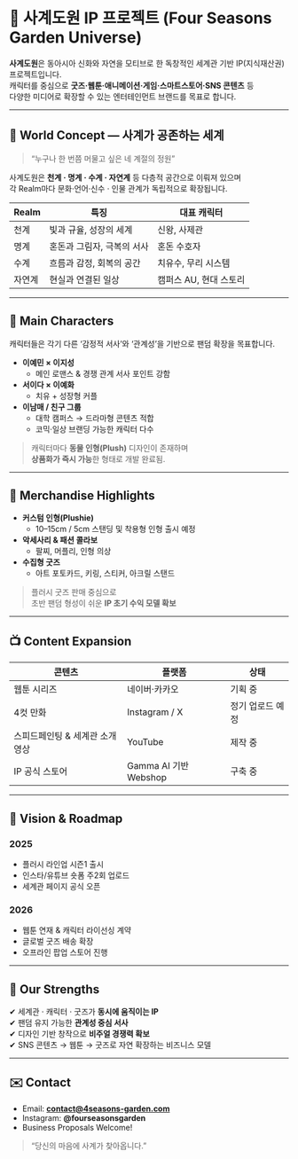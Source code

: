 # 🌱 사계도원 IP 프로젝트 (Four Seasons Garden Universe)

**사계도원**은 동아시아 신화와 자연을 모티브로 한 독창적인 세계관 기반 IP(지식재산권) 프로젝트입니다.  
캐릭터를 중심으로 **굿즈·웹툰·애니메이션·게임·스마트스토어·SNS 콘텐츠** 등  
다양한 미디어로 확장할 수 있는 엔터테인먼트 브랜드를 목표로 합니다.

---

## 🎨 World Concept — 사계가 공존하는 세계

> “누구나 한 번쯤 머물고 싶은 네 계절의 정원”

사계도원은 **천계 · 명계 · 수계 · 자연계** 등 다층적 공간으로 이뤄져 있으며  
각 Realm마다 문화·언어·신수 · 인물 관계가 독립적으로 확장됩니다.

| Realm | 특징 | 대표 캐릭터 |
|-------|------|--------------|
| 천계 | 빛과 규율, 성장의 세계 | 신왕, 사제관 |
| 명계 | 혼돈과 그림자, 극복의 서사 | 혼돈 수호자 |
| 수계 | 흐름과 감정, 회복의 공간 | 치유수, 무리 시스템 |
| 자연계 | 현실과 연결된 일상 | 캠퍼스 AU, 현대 스토리 |

---

## 👥 Main Characters

캐릭터들은 각기 다른 ‘감정적 서사’와 ‘관계성’을 기반으로 팬덤 확장을 목표합니다.

- **이예민 × 이지성**   
  - 메인 로맨스 & 경쟁 관계 서사 포인트 강함
- **서이다 × 이예화**  
  - 치유 + 성장형 커플
- **이남매 / 친구 그룹**  
  - 대학 캠퍼스 → 드라마형 콘텐츠 적합  
  - 코믹·일상 브랜딩 가능한 캐릭터 다수

> 캐릭터마다 **동물 인형(Plush)** 디자인이 존재하며  
> **상품화가 즉시 가능**한 형태로 개발 완료됨.

---

## 🧸 Merchandise Highlights

- **커스텀 인형(Plushie)**  
  - 10–15cm / 5cm 스탠딩 및 착용형 인형 출시 예정  
- **악세사리 & 패션 콜라보**
  - 팔찌, 머플리, 인형 의상
- **수집형 굿즈**
  - 아트 포토카드, 키링, 스티커, 아크릴 스탠드

> 플러시 굿즈 판매 중심으로  
> 초반 팬덤 형성이 쉬운 **IP 초기 수익 모델 확보**

---

## 📺 Content Expansion

| 콘텐츠 | 플랫폼 | 상태 |
|-------|--------|-----|
| 웹툰 시리즈 | 네이버·카카오 | 기획 중 |
| 4컷 만화 | Instagram / X | 정기 업로드 예정 |
| 스피드페인팅 & 세계관 소개 영상 | YouTube | 제작 중 |
| IP 공식 스토어 | Gamma AI 기반 Webshop | 구축 중 |

---

## 🚀 Vision & Roadmap

### 2025
- 플러시 라인업 시즌1 출시
- 인스타/유튜브 숏폼 주2회 업로드
- 세계관 페이지 공식 오픈

### 2026
- 웹툰 연재 & 캐릭터 라이선싱 계약
- 글로벌 굿즈 배송 확장
- 오프라인 팝업 스토어 진행

---

## 💎 Our Strengths

✔ 세계관 · 캐릭터 · 굿즈가 **동시에 움직이는 IP**  
✔ 팬덤 유지 가능한 **관계성 중심 서사**  
✔ 디자인 기반 창작으로 **비주얼 경쟁력 확보**  
✔ SNS 콘텐츠 → 웹툰 → 굿즈로 자연 확장하는 비즈니스 모델

---

## ✉️ Contact

- Email: **contact@4seasons-garden.com**
- Instagram: **@fourseasonsgarden**
- Business Proposals Welcome!

> “당신의 마음에 사계가 찾아옵니다.”
